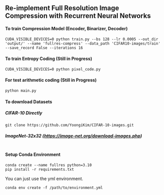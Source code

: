 ## Re-implement Full Resolution Image Compression with Recurrent Neural Networks

#### To train Compression Model (Encoder, Binarizer, Decoder) 
```
CUDA_VISIBLE_DEVICES=0 python train.py --bs 128 --lr 0.0005 --out_dir 'output/' --name 'fullres-compress' --data_path 'CIFAR10-images/train' --save_record False --iterations 16
```

#### To train Entropy Coding (Still in Progress)
```
CUDA_VISIBLE_DEVICES=0 python pixel_code.py
```

#### For test arithmetic coding (Still in Progress)
```
python main.py
```

#### To download Datasets
##### CIFAR-10 Directly 
```
git clone https://github.com/YoongiKim/CIFAR-10-images.git
```
##### ImageNet-32x32  (https://image-net.org/download-images.php)
```

```
#### Setup Conda Environment 
```
conda create --name fullres python=3.10
pip install -r requirements.txt
```
You can just use the yml environment.
```
conda env create -f /path/to/environment.yml
```


